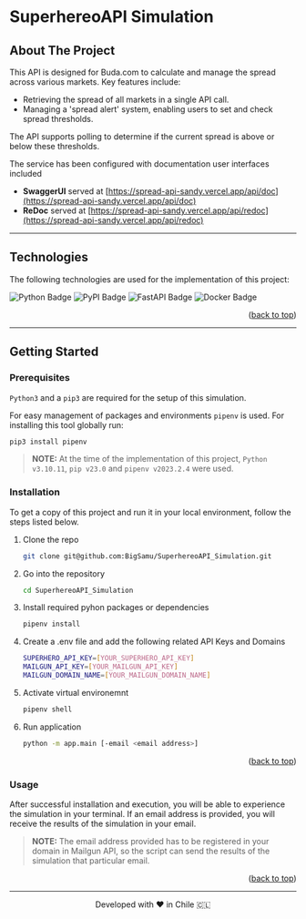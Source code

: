 <a name="back-to-top"></a>

# SuperhereoAPI Simulation

<!-- *********************************************************************** -->
<!-- I) ABOUT THE PROJECT -->
<!-- *********************************************************************** -->

## About The Project

This API is designed for Buda.com to calculate and manage the spread across various markets. Key features include:

- Retrieving the spread of all markets in a single API call.
- Managing a 'spread alert' system, enabling users to set and check spread thresholds.

The API supports polling to determine if the current spread is above or below these thresholds.

The service has been configured with documentation user interfaces included

- **SwaggerUI** served at [https://spread-api-sandy.vercel.app/api/doc](https://spread-api-sandy.vercel.app/api/doc)
- **ReDoc** served at [https://spread-api-sandy.vercel.app/api/redoc](https://spread-api-sandy.vercel.app/api/redoc)

---

<!-- *********************************************************************** -->
<!-- II) TECHNOLOGIES -->
<!-- *********************************************************************** -->

## Technologies

The following technologies are used for the implementation of this project:

![Python Badge](https://img.shields.io/badge/Python-3776AB?logo=python&logoColor=fff&style=for-the-badge)
![PyPI Badge](https://img.shields.io/badge/PyPI-3775A9?logo=pypi&logoColor=fff&style=for-the-badge)
![FastAPI Badge](https://img.shields.io/badge/FastAPI-009688?logo=fastapi&logoColor=fff&style=for-the-badge)
![Docker Badge](https://img.shields.io/badge/Docker-2496ED?logo=docker&logoColor=fff&style=for-the-badge)

<p align="right">(<a href="#back-to-top">back to top</a>)</p>

---

<!-- *********************************************************************** -->
<!-- III) GETTING STARTED -->
<!-- *********************************************************************** -->

## Getting Started

<!-- ----------------------------------------------------------------------- -->
<!-- 3.1) Prerequisites -->
<!-- ----------------------------------------------------------------------- -->

### Prerequisites

`Python3` and a `pip3` are required for the setup of this simulation.

For easy management of packages and environments `pipenv` is used. For installing this tool globally run:

```sh
pip3 install pipenv
```

> **NOTE:** At the time of the implementation of this project, `Python v3.10.11`, `pip v23.0` and `pipenv v2023.2.4` were used.

<!-- 3.2) Installation -->
<!-- ----------------------------------------------------------------------- -->

### Installation

To get a copy of this project and run it in your local environment, follow the steps listed below.

1. Clone the repo
   ```sh
   git clone git@github.com:BigSamu/SuperhereoAPI_Simulation.git
   ```
2. Go into the repository
   ```sh
   cd SuperhereoAPI_Simulation
   ```
3. Install required pyhon packages or dependencies
   ```sh
   pipenv install
   ```
4. Create a .env file and add the following related API Keys and Domains

   ```sh
   SUPERHERO_API_KEY=[YOUR_SUPERHERO_API_KEY]
   MAILGUN_API_KEY=[YOUR_MAILGUN_API_KEY]
   MAILGUN_DOMAIN_NAME=[YOUR_MAILGUN_DOMAIN_NAME]
   ```
5. Activate virtual environemnt
   ```sh
   pipenv shell
   ```

6. Run application
   ```sh
   python -m app.main [-email <email address>]
   ```

<p align="right">(<a href="#back-to-top">back to top</a>)</p>

<!-- ----------------------------------------------------------------------- -->
<!-- 3.3) Usage -->
<!-- ----------------------------------------------------------------------- -->

### Usage

After successful installation and execution, you will be able to experience the simulation in your terminal. If an email address is provided, you will receive the results of the simulation in your email.

> **NOTE:** The email address provided has to be registered in your domain in Mailgun API, so the script can send the results of the simulation that particular email.

<p align="right">(<a href="#back-to-top">back to top</a>)</p>

---

<!-- *********************************************************************** -->
<!-- VIII) FOOTER -->
<!-- *********************************************************************** -->

<p align="center">
Developed with ❤️ in Chile 🇨🇱
</p>

